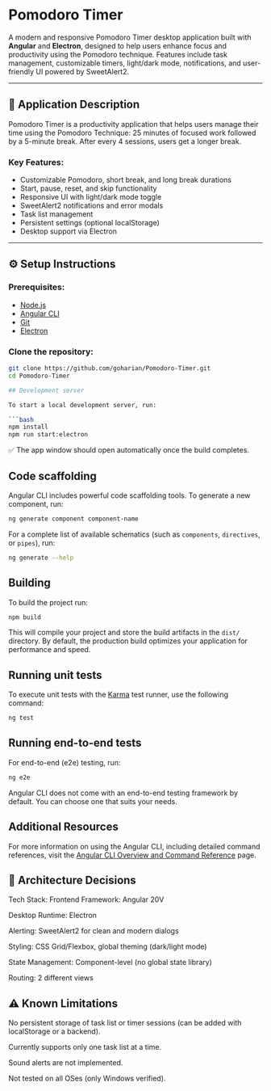 # Pomodoro Timer

A modern and responsive Pomodoro Timer desktop application built with **Angular** and **Electron**, designed to help users enhance focus and productivity using the Pomodoro technique. Features include task management, customizable timers, light/dark mode, notifications, and user-friendly UI powered by SweetAlert2.

---

## 🧠 Application Description

Pomodoro Timer is a productivity application that helps users manage their time using the Pomodoro Technique: 25 minutes of focused work followed by a 5-minute break. After every 4 sessions, users get a longer break.

### Key Features:
- Customizable Pomodoro, short break, and long break durations  
- Start, pause, reset, and skip functionality  
- Responsive UI with light/dark mode toggle  
- SweetAlert2 notifications and error modals  
- Task list management  
- Persistent settings (optional localStorage)  
- Desktop support via Electron

---

## ⚙️ Setup Instructions

### Prerequisites:
- [Node.js](https://nodejs.org/)
- [Angular CLI](https://angular.io/cli)
- [Git](https://git-scm.com/)
- [Electron](https://www.electronjs.org/)

### Clone the repository:
```bash
git clone https://github.com/goharian/Pomodoro-Timer.git
cd Pomodoro-Timer

## Development server

To start a local development server, run:

```bash
npm install
npm run start:electron
```

✅ The app window should open automatically once the build completes.

## Code scaffolding

Angular CLI includes powerful code scaffolding tools. To generate a new component, run:

```bash
ng generate component component-name
```

For a complete list of available schematics (such as `components`, `directives`, or `pipes`), run:

```bash
ng generate --help
```

## Building

To build the project run:

```bash
npm build
```

This will compile your project and store the build artifacts in the `dist/` directory. By default, the production build optimizes your application for performance and speed.

## Running unit tests

To execute unit tests with the [Karma](https://karma-runner.github.io) test runner, use the following command:

```bash
ng test
```

## Running end-to-end tests

For end-to-end (e2e) testing, run:

```bash
ng e2e
```

Angular CLI does not come with an end-to-end testing framework by default. You can choose one that suits your needs.

## Additional Resources

For more information on using the Angular CLI, including detailed command references, visit the [Angular CLI Overview and Command Reference](https://angular.dev/tools/cli) page.

## 🧱 Architecture Decisions
Tech Stack:
Frontend Framework: Angular 20V

Desktop Runtime: Electron

Alerting: SweetAlert2 for clean and modern dialogs

Styling: CSS Grid/Flexbox, global theming (dark/light mode)

State Management: Component-level (no global state library)

Routing: 2 different views

## ⚠️ Known Limitations
No persistent storage of task list or timer sessions (can be added with localStorage or a backend).

Currently supports only one task list at a time.

Sound alerts are not implemented.

Not tested on all OSes (only Windows verified).
